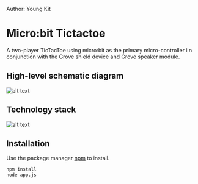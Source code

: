 Author: Young Kit

# Micro:bit Tictactoe

A two-player TicTacToe using micro:bit as the primary micro-controller i n conjunction with the Grove shield device and Grove speaker module.

## High-level schematic diagram
![alt text](https://i.imgur.com/c3fuerJ.png)

## Technology stack
![alt text](https://i.imgur.com/KYtGAEP.png)


## Installation

Use the package manager [npm](https://www.npmjs.com/get-npm) to install.

```bash
npm install
node app.js
```
